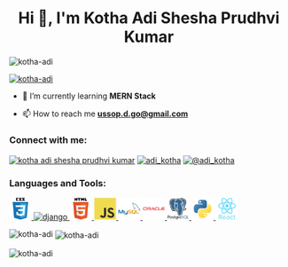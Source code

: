 <h1 align="center">Hi 👋, I'm Kotha Adi Shesha Prudhvi Kumar</h1>
<p align="left"> <img src="https://komarev.com/ghpvc/?username=kotha-adi&label=Profile%20views&color=0e75b6&style=flat" alt="kotha-adi" /> </p>

<p align="left"> <a href="https://github.com/ryo-ma/github-profile-trophy"><img src="https://github-profile-trophy.vercel.app/?username=kotha-adi" alt="kotha-adi" /></a> </p>

- 🌱 I’m currently learning **MERN Stack**

- 📫 How to reach me **ussop.d.go@gmail.com**

<h3 align="left">Connect with me:</h3>
<p align="left">
<a href="https://linkedin.com/in/kotha adi shesha prudhvi kumar" target="blank"><img align="center" src="https://raw.githubusercontent.com/rahuldkjain/github-profile-readme-generator/master/src/images/icons/Social/linked-in-alt.svg" alt="kotha adi shesha prudhvi kumar" height="30" width="40" /></a>
<a href="https://www.codechef.com/users/adi_kotha" target="blank"><img align="center" src="https://cdn.jsdelivr.net/npm/simple-icons@3.1.0/icons/codechef.svg" alt="adi_kotha" height="30" width="40" /></a>
<a href="https://www.hackerrank.com/@adi_kotha" target="blank"><img align="center" src="https://raw.githubusercontent.com/rahuldkjain/github-profile-readme-generator/master/src/images/icons/Social/hackerrank.svg" alt="@adi_kotha" height="30" width="40" /></a>
</p>

<h3 align="left">Languages and Tools:</h3>
<p align="left"> <a href="https://www.w3schools.com/css/" target="_blank" rel="noreferrer"> <img src="https://raw.githubusercontent.com/devicons/devicon/master/icons/css3/css3-original-wordmark.svg" alt="css3" width="40" height="40"/> </a> <a href="https://www.djangoproject.com/" target="_blank" rel="noreferrer"> <img src="https://cdn.worldvectorlogo.com/logos/django.svg" alt="django" width="40" height="40"/> </a> <a href="https://www.w3.org/html/" target="_blank" rel="noreferrer"> <img src="https://raw.githubusercontent.com/devicons/devicon/master/icons/html5/html5-original-wordmark.svg" alt="html5" width="40" height="40"/> </a> <a href="https://developer.mozilla.org/en-US/docs/Web/JavaScript" target="_blank" rel="noreferrer"> <img src="https://raw.githubusercontent.com/devicons/devicon/master/icons/javascript/javascript-original.svg" alt="javascript" width="40" height="40"/> </a> <a href="https://www.mysql.com/" target="_blank" rel="noreferrer"> <img src="https://raw.githubusercontent.com/devicons/devicon/master/icons/mysql/mysql-original-wordmark.svg" alt="mysql" width="40" height="40"/> </a> <a href="https://www.oracle.com/" target="_blank" rel="noreferrer"> <img src="https://raw.githubusercontent.com/devicons/devicon/master/icons/oracle/oracle-original.svg" alt="oracle" width="40" height="40"/> </a> <a href="https://www.postgresql.org" target="_blank" rel="noreferrer"> <img src="https://raw.githubusercontent.com/devicons/devicon/master/icons/postgresql/postgresql-original-wordmark.svg" alt="postgresql" width="40" height="40"/> </a> <a href="https://www.python.org" target="_blank" rel="noreferrer"> <img src="https://raw.githubusercontent.com/devicons/devicon/master/icons/python/python-original.svg" alt="python" width="40" height="40"/> </a> <a href="https://reactjs.org/" target="_blank" rel="noreferrer"> <img src="https://raw.githubusercontent.com/devicons/devicon/master/icons/react/react-original-wordmark.svg" alt="react" width="40" height="40"/> </a> </p>

<p><img align="left" src="https://github-readme-stats.vercel.app/api/top-langs?username=kotha-adi&show_icons=true&locale=en&layout=compact" alt="kotha-adi" /></p>

<p>&nbsp;<img align="center" src="https://github-readme-stats.vercel.app/api?username=kotha-adi&show_icons=true&locale=en" alt="kotha-adi" /></p>

<p><img align="center" src="https://github-readme-streak-stats.herokuapp.com/?user=kotha-adi&" alt="kotha-adi" /></p>
